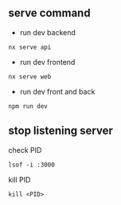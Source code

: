 ## serve command

- run dev backend
```shell
nx serve api
```

- run dev frontend
```shell
nx serve web
```

- run dev front and back
```shell
npm run dev
```

## stop listening server
check PID  
```
lsof -i :3000
```
kill PID  
```
kill <PID>
```